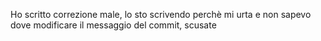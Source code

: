 Ho scritto correzione male, lo sto scrivendo perchè mi urta e non sapevo dove modificare il messaggio del commit, scusate

